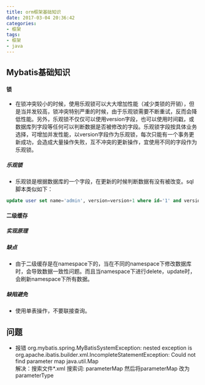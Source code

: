 ```yaml
---
title: orm框架基础知识
date: 2017-03-04 20:36:42
categories:
- 框架
tags:
- 框架
- java
---
```



## Mybatis基础知识

#### 锁

- 在锁冲突较小的时候，使用乐观锁可以大大增加性能（减少类锁的开销），但是当并发较高，锁冲突特别严重的时候，由于乐观锁需要不断重试，反而会降低性能。另外，乐观锁不仅仅可以使用version字段，也可以使用时间戳，或数据库列字段等任何可以判断数据是否被修改的字段。乐观锁字段按具体业务选择，可增加并发性能，以version字段作为乐观锁，每次只能有一个事务更新成功，会造成大量操作失败，互不冲突的更新操作，宜使用不同的字段作为乐观锁。
##### 乐观锁

- 乐观锁是根据数据库的一个字段，在更新的时候判断数据有没有被改变。sql脚本类似如下：
```sql
update user set name='admin', version=version+1 where id='1' and version=1;
```

#### 二级缓存

##### 实现原理

##### 缺点

- 由于二级缓存是在namespace下的，当在不同的namespace下修改数据库时，会导致数据一致性问题。而且当namespace下进行delete，update时，会刷新namespace下所有数据。

##### 缺陷避免

- 使用单表操作，不要联接查询。

## 问题

- 报错  org.mybatis.spring.MyBatisSystemException: nested exception is org.apache.ibatis.builder.xml.IncompleteStatementException: Could not find parameter map java.util.Map  
解决：搜索文件*.xml 搜索词: parameterMap 然后将parameterMap 改为parameterType